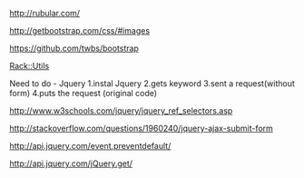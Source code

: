 

http://rubular.com/

http://getbootstrap.com/css/#images

https://github.com/twbs/bootstrap

[Rack::Utils](http://www.sinatrarb.com/faq.html#escape_html)


Need to do - Jquery
1.instal Jquery
2.gets keyword
3.sent a request(without form)
4.puts the request (original code)


http://www.w3schools.com/jquery/jquery_ref_selectors.asp

http://stackoverflow.com/questions/1960240/jquery-ajax-submit-form

http://api.jquery.com/event.preventdefault/

http://api.jquery.com/jQuery.get/